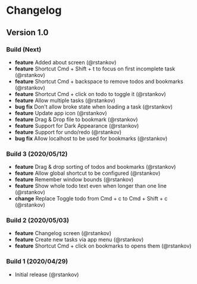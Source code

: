 # Changelog

## Version 1.0

### Build (Next)

* __feature__ Added about screen (@rstankov)
* __feature__ Shortcut Cmd + Shift + t to focus on first incomplete task (@rstankov)
* __feature__ Shortcut Cmd + backspace to remove todos and bookmarks (@rstankov)
* __feature__ Shortcut Cmd + click on todo to toggle it (@rstankov)
* __feature__ Allow multiple tasks (@rstankov)
* __bug fix__ Don't allow broke state when loading a task (@rstankov)
* __feature__ Update app icon (@rstankov)
* __feature__ Drag & Drop file to bookmark (@rstankov)
* __feature__ Support for Dark Appearance (@rstankov)
* __feature__ Support for undo/redo (@rstankov)
* __bug fix__ Allow localhost to be used for bookmarks (@rstankov)

### Build 3 (2020/05/12)

* __feature__ Drag & drop sorting of todos and bookmarks (@rstankov)
* __feature__ Allow global shortcut to be configured (@rstankov)
* __feature__ Remember window bounds (@rstankov)
* __feature__ Show whole todo text even when longer than one line (@rstankov)
* __change__ Replace Toggle todo from Cmd + c to Cmd + Shift + c (@rstankov)

### Build 2 (2020/05/03)

* __feature__ Changelog screen (@rstankov)
* __feature__ Create new tasks via app menu (@rstankov)
* __feature__ Shortcut  Cmd + click on bookmarks to opens them (@rstankov)

### Build 1 (2020/04/29)

* Initial release (@rstankov)
